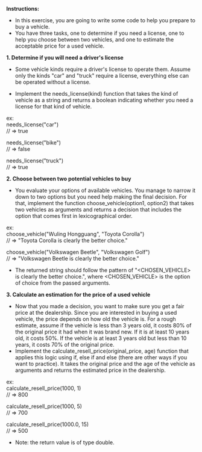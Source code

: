 **Instructions:**
- In this exercise, you are going to write some code to help you prepare to buy a vehicle.
- You have three tasks, one to determine if you need a license, one to help you choose between two vehicles, and one to estimate the acceptable price for a used vehicle.

**1. Determine if you will need a driver's license**
- Some vehicle kinds require a driver's license to operate them. Assume only the kinds "car" and "truck" require a license, everything else can be operated without a license.

- Implement the needs_license(kind) function that takes the kind of vehicle as a string and returns a boolean indicating whether you need a license for that kind of vehicle.

ex:<br>
needs_license("car")<br>
// => true

needs_license("bike")<br>
// => false

needs_license("truck")<br>
// => true

**2. Choose between two potential vehicles to buy**
- You evaluate your options of available vehicles. You manage to narrow it down to two options but you need help making the final decision. For that, implement the function choose_vehicle(option1, option2) that takes two vehicles as arguments and returns a decision that includes the option that comes first in lexicographical order.

ex:<br>
choose_vehicle("Wuling Hongguang", "Toyota Corolla")<br>
// => "Toyota Corolla is clearly the better choice."

choose_vehicle("Volkswagen Beetle", "Volkswagen Golf")<br>
// => "Volkswagen Beetle is clearly the better choice."

- The returned string should follow the pattern of "<CHOSEN_VEHICLE> is clearly the better choice.", where <CHOSEN_VEHICLE> is the option of choice from the passed arguments.

**3. Calculate an estimation for the price of a used vehicle**
- Now that you made a decision, you want to make sure you get a fair price at the dealership. Since you are interested in buying a used vehicle, the price depends on how old the vehicle is. For a rough estimate, assume if the vehicle is less than 3 years old, it costs 80% of the original price it had when it was brand new. If it is at least 10 years old, it costs 50%. If the vehicle is at least 3 years old but less than 10 years, it costs 70% of the original price.
- Implement the calculate_resell_price(original_price, age) function that applies this logic using if, else if and else (there are other ways if you want to practice). It takes the original price and the age of the vehicle as arguments and returns the estimated price in the dealership.

ex:<br>
calculate_resell_price(1000, 1)<br>
// => 800

calculate_resell_price(1000, 5)<br>
// => 700

calculate_resell_price(1000.0, 15)<br>
// => 500

- Note: the return value is of type double.
